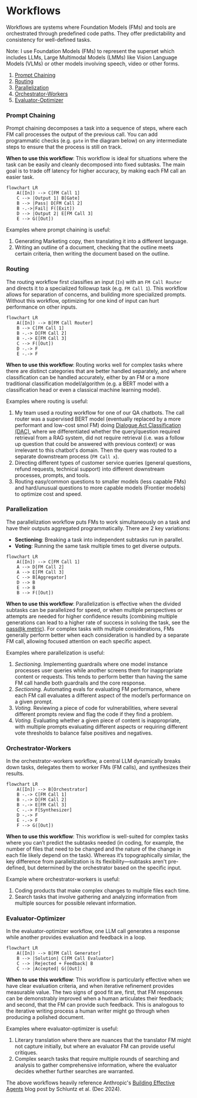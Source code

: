 # Workflows

Workflows are systems where Foundation Models (FMs) and tools are orchestrated through predefined code paths. They offer predictability and consistency for well-defined tasks.

Note: I use Foundation Models (FMs) to represent the superset which includes LLMs, Large Multimodal Models (LMMs) like Vision Language Models (VLMs) or other models involving speech, video or other forms.

1. [Prompt Chaining](#prompt-chaining)
2. [Routing](#routing)
3. [Parallelization](#parallelization)
4. [Orchestrator-Workers](#orchestrator-workers)
5. [Evaluator-Optimizer](#evaluator-optimizer)

### Prompt Chaining

Prompt chaining decomposes a task into a sequence of steps, where each FM call processes the output of the previous call. You can add programmatic checks (e.g. `gate` in the diagram below) on any intermediate steps to ensure that the process is still on track.

**When to use this workflow**: This workflow is ideal for situations where the task can be easily and cleanly decomposed into fixed subtasks. The main goal is to trade off latency for higher accuracy, by making each FM call an easier task.

```mermaid
flowchart LR
    A([In]) --> C[FM Call 1]
    C --> |Output 1| B[Gate]
    B --> |Pass| D[FM Call 2]
    B -.->|Fail| F([Exit])
    D --> |Output 2| E[FM Call 3]
    E --> G([Out])
```

Examples where prompt chaining is useful:

1. Generating Marketing copy, then translating it into a different language.
2. Writing an outline of a document, checking that the outline meets certain criteria, then writing the document based on the outline.

### Routing

The routing workflow first classifies an input (`In`) with an `FM Call Router` and directs it to a specialized followup task (e.g. `FM Call 1`). This workflow allows for separation of concerns, and building more specialized prompts. Without this workflow, optimizing for one kind of input can hurt performance on other inputs.

```mermaid
flowchart LR
    A([In]) --> B[FM Call Router]
    B --> C[FM Call 1]
    B -.-> D[FM Call 2]
    B -.-> E[FM Call 3]
    C --> F([Out])
    D -.-> F
    E -.-> F
```

**When to use this workflow**: Routing works well for complex tasks where there are distinct categories that are better handled separately, and where classification can be handled accurately, either by an FM or a more traditional classification model/algorithm (e.g. a BERT model with a classification head or even a classical machine learning model).

Examples where routing is useful:

1. My team used a routing workflow for one of our QA chatbots. The call router was a supervised BERT model (eventually replaced by a more performant and low-cost smol FM) doing [Dialogue Act Classification (DAC)](https://paperswithcode.com/task/dialogue-act-classification), where we differentiated whether the query/question required retrieval from a RAG system, did not require retrieval (i.e. was a follow up question that could be answered with previous context) or was irrelevant to this chatbot's domain. Then the query was routed to a separate downstream process (`FM Call x`).
2. Directing different types of customer service queries (general questions, refund requests, technical support) into different downstream processes, prompts, and tools.
3. Routing easy/common questions to smaller models (less capable FMs) and hard/unusual questions to more capable models (Frontier models) to optimize cost and speed.

### Parallelization

The parallelization workflow puts FMs to work simultaneously on a task and have their outputs aggregated programmatically. There are 2 key variations:

- **Sectioning**: Breaking a task into independent subtasks run in parallel.
- **Voting**: Running the same task multiple times to get diverse outputs.

```mermaid
flowchart LR
    A([In]) --> C[FM Call 1]
    A --> D[FM Call 2]
    A --> E[FM Call 3]
    C --> B[Aggregator]
    D --> B
    E --> B
    B --> F([Out])
```

**When to use this workflow**: Parallelization is effective when the divided subtasks can be parallelized for speed, or when multiple perspectives or attempts are needed for higher confidence results (combining multiple generations can lead to a higher rate of success in solving the task, see the [pass@k metric](../../evaluation/metrics/pass@k.md)). For complex tasks with multiple considerations, FMs generally perform better when each consideration is handled by a separate FM call, allowing focused attention on each specific aspect.

Examples where parallelization is useful:

1. *Sectioning.* Implementing guardrails where one model instance processes user queries while another screens them for inappropriate content or requests. This tends to perform better than having the same FM call handle both guardrails and the core response.
2. *Sectioning.* Automating evals for evaluating FM performance, where each FM call evaluates a different aspect of the model’s performance on a given prompt.
3. *Voting.* Reviewing a piece of code for vulnerabilities, where several different prompts review and flag the code if they find a problem.
4. *Voting.* Evaluating whether a given piece of content is inappropriate, with multiple prompts evaluating different aspects or requiring different vote thresholds to balance false positives and negatives.

### Orchestrator-Workers

In the orchestrator-workers workflow, a central LLM dynamically breaks down tasks, delegates them to worker FMs (FM calls), and synthesizes their results.

```mermaid
flowchart LR
    A([In]) --> B[Orchestrator]
    B -.-> C[FM Call 1]
    B -.-> D[FM Call 2]
    B -.-> E[FM Call 3]
    C -.-> F[Synthesizer]
    D -.-> F
    E -.-> F
    F --> G([Out])
```

**When to use this workflow**: This workflow is well-suited for complex tasks where you can’t predict the subtasks needed (in coding, for example, the number of files that need to be changed and the nature of the change in each file likely depend on the task). Whereas it’s topographically similar, the key difference from parallelization is its flexibility—subtasks aren't pre-defined, but determined by the orchestrator based on the specific input.

Example where orchestrator-workers is useful:

1. Coding products that make complex changes to multiple files each time.
2. Search tasks that involve gathering and analyzing information from multiple sources for possible relevant information.

### Evaluator-Optimizer

In the evaluator-optimizer workflow, one LLM call generates a response while another provides evaluation and feedback in a loop.

```mermaid
flowchart LR
    A([In]) --> B[FM Call Generator]
    B --> |Solution| C[FM Call Evaluator]
    C --> |Rejected + Feedback| B
    C --> |Accepted| G([Out])
```

**When to use this workflow**: This workflow is particularly effective when we have clear evaluation criteria, and when iterative refinement provides measurable value. The two signs of good fit are, first, that FM responses can be demonstrably improved when a human articulates their feedback; and second, that the FM can provide such feedback. This is analogous to the iterative writing process a human writer might go through when producing a polished document.

Examples where evaluator-optimizer is useful:

1. Literary translation where there are nuances that the translator FM might not capture initially, but where an evaluator FM can provide useful critiques.
2. Complex search tasks that require multiple rounds of searching and analysis to gather comprehensive information, where the evaluator decides whether further searches are warranted.

The above workflows heavily reference Anthropic's [Building Effective Agents](https://www.anthropic.com/engineering/building-effective-agents) blog post by Schluntz et al. (Dec 2024).